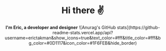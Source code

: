 <div align="center">
  <h1>Hi there ✌️</h1>
</div>

<div align="center">
  <b>I'm Eric, a developer and designer</b>
  ![Anurag's GitHub stats](https://github-readme-stats.vercel.app/api?username=erictakman&show_icons=true&text_color=#fff&title_color=#fff&bg_color=#0D1117&icon_color=#1F6FEB&hide_border)
</div>
